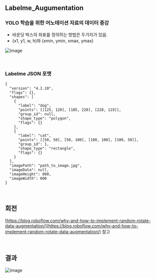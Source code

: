 ## Labelme_Augumentation

### YOLO 학습을 위한 어노테이션 자료의 데이터 증강

* 바운딩 박스의 좌표를 정의하는 방법은 두가지가 있음.
* (x1, y1, w, h)와 (xmin, ymin, xmax, ymax)
  
![image](https://github.com/EthanSeok/Labelme_Augumentation/assets/93086581/58d299f7-5cba-40fd-900d-e0e58c48210c)

<br>

### Labelme JSON 포맷

```
{
  "version": "4.2.10",
  "flags": {},
  "shapes": [
    {
      "label": "dog",
      "points": [[125, 120], [185, 220], [228, 119]],
      "group_id": null,
      "shape_type": "polygon",
      "flags": {}
    },
    {
      "label": "cat",
      "points": [[50, 50], [50, 100], [100, 100], [100, 50]],
      "group_id": 1,
      "shape_type": "rectangle",
      "flags": {}
    }
  ],
  "imagePath": "path_to_image.jpg",
  "imageData": null,
  "imageHeight": 800,
  "imageWidth": 600
}
```

<br>

## 회전 
[https://blog.roboflow.com/why-and-how-to-implement-random-rotate-data-augmentation/](https://blog.roboflow.com/why-and-how-to-implement-random-rotate-data-augmentation/) 참고

<br>

## 결과
![image](https://github.com/EthanSeok/Labelme_Augumentation/assets/93086581/b7677d14-16a3-4709-8289-c1b6c7812c36)
